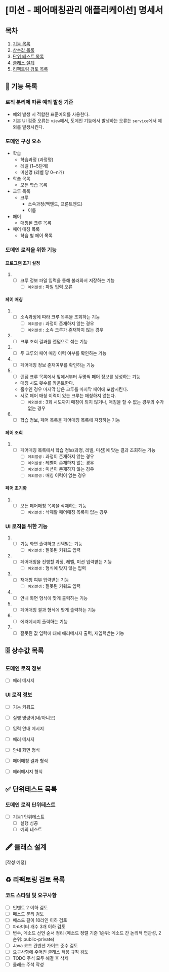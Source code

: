 # [미션 - 페어매칭관리 애플리케이션] 명세서

## 목차

1. [기능 목록](#-기능-목록)
2. [상수값 목록](#-상수값-목록)
3. [단위 테스트 목록](#-단위테스트-목록)
4. [클래스 설계](#-클래스-설계)
5. [리팩토링 검토 목록](#%EF%B8%8F-리팩토링-검토-목록)

## 🚀 기능 목록

### 로직 분리에 따른 예외 발생 기준

- 예외 발생 시 적합한 표준예외를 사용한다.
- 기본 UI 검증 오류는 `view`에서, 도메인 기능에서 발생하는 오류는 `service`에서 예외를 발생시킨다.

### 도메인 구성 요소

- 학습
    - 학습과정 (과정명)
    - 레벨 (1~5단계)
    - 미션명 (레벨 당 0~n개)
- 학습 목록
    - 모든 학습 목록
- 크루 목록
    - 크루
        - 소속과정(백엔드, 프론트엔드)
        - 이름
- 페어
    - 매칭된 크루 목록
- 페어 매칭 목록
    - 학습 별 페어 목록

### 도메인 로직을 위한 기능

#### 프로그램 초기 설정

1.
    - [ ] 크루 정보 파일 입력을 통해 불러와서 저장하는 기능
        - [ ] `예외발생` : 파일 입력 오류

#### 페어 매칭

1.
    - [ ] 소속과정에 따라 크루 목록을 조회하는 기능
        - [ ] `예외발생` : 과정이 존재하지 않는 경우
        - [ ] `예외발생` : 소속 크루가 존재하지 않는 경우
2.
    - [ ] 크루 조회 결과를 랜덤으로 섞는 기능
3.
    - [ ] 두 크루의 페어 매칭 이력 여부를 확인하는 기능
4.
    - [ ] 페어매칭 정보 존재여부를 확인하는 기능
5.
    - [ ] 랜덤 크루 목록에서 앞에서부터 두명씩 페어 정보를 생성하는 기능
    - 매칭 시도 횟수를 카운트한다.
    - 홀수인 경우 마지막 남은 크루를 마지막 페어에 포함시킨다.
    - 서로 페어 매칭 이력이 있는 크루는 매칭하지 않는다.
        - [ ] `예외발생` : 3회 시도까지 매칭이 되지 않거나, 매칭을 할 수 없는 경우의 수가 없는 경우
6.
    - [ ] 학습 정보, 페어 목록을 페어매칭 목록에 저장하는 기능

#### 페어 조회

1.
    - [ ] 페어매칭 목록에서 학습 정보(과정, 레벨, 미션)에 맞는 결과 조회하는 기능
        - [ ] `예외발생` : 과정이 존재하지 않는 경우
        - [ ] `예외발생` : 레벨이 존재하지 않는 경우
        - [ ] `예외발생` : 미션이 존재하지 않는 경우
        - [ ] `예외발생` : 매칭 이력이 없는 경우

#### 페어 초기화

1.
    - [ ] 모든 페어매칭 목록을 삭제하는 기능
        - [ ] `예외발생` : 삭제할 페어매칭 목록이 없는 경우

### UI 로직을 위한 기능

1.
    - [ ] 기능 화면 출력하고 선택받는 기능
        - [ ] `예외발생` : 잘못된 키워드 입력
2.
    - [ ] 페어매칭을 진행할 과정, 레벨, 미션 입력받는 기능
        - [ ] `예외발생` : 형식에 맞지 않는 입력
3.
    - [ ] 재매칭 여부 입력받는 기능
        - [ ] `예외발생` : 잘못된 키워드 입력
4.
    - [ ] 안내 화면 형식에 맞게 출력하는 기능
5.
    - [ ] 페어매칭 결과 형식에 맞게 출력하는 기능
6.
    - [ ] 에러메시지 출력하는 기능
7.
    - [ ] 잘못된 값 입력에 대해 에러메시지 출력, 재입력받는 기능

## 🗄 상수값 목록

### 도메인 로직 정보

- [ ] 에러 메시지

### UI 로직 정보

- [ ] 기능 키워드
- [ ] 실행 명령어(네/아니오)

- [ ] 입력 안내 메시지
- [ ] 에러 메시지

- [ ] 안내 화면 형식
- [ ] 페어매칭 결과 형식
- [ ] 에러메시지 형식

## ✅ 단위테스트 목록

### 도메인 로직 단위테스트

- [ ] 기능1 단위테스트
    - [ ] 실행 성공
    - [ ] 예외 테스트

## 🖋 클래스 설계

[작성 예정]

## ♻️ 리팩토링 검토 목록

### 코드 스타일 및 요구사항

- [ ] 인덴트 2 이하 검토
- [ ] 메소드 분리 검토
- [ ] 메소드 길이 10라인 이하 검토
- [ ] 파라미터 개수 3개 이하 검토
- [ ] 변수, 메소드 선언 순서 정리 (메소드 정렬 기준 1순위: 메소드 간 논리적 연관성, 2순위: public-private)
- [ ] Java 코드 컨벤션 가이드 준수 검토
- [ ] 요구사항에 주어진 클래스 적용 규칙 검토
- [ ] TODO 주석 모두 해결 후 삭제
- [ ] 클래스 주석 작성